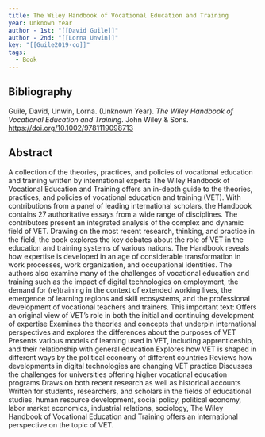 ```yaml
---
title: The Wiley Handbook of Vocational Education and Training
year: Unknown Year
author - 1st: "[[David Guile]]"
author - 2nd: "[[Lorna Unwin]]"
key: "[[Guile2019-co]]"
tags:
  - Book
---
```


## Bibliography
Guile, David, Unwin, Lorna. (Unknown Year). _The Wiley Handbook of Vocational Education and Training_. John Wiley \& Sons. https://doi.org/10.1002/9781119098713


## Abstract
A collection of the theories, practices, and policies of vocational education and training written by international experts The Wiley Handbook of Vocational Education and Training offers an in-depth guide to the theories, practices, and policies of vocational education and training (VET). With contributions from a panel of leading international scholars, the Handbook contains 27 authoritative essays from a wide range of disciplines. The contributors present an integrated analysis of the complex and dynamic field of VET. Drawing on the most recent research, thinking, and practice in the field, the book explores the key debates about the role of VET in the education and training systems of various nations. The Handbook reveals how expertise is developed in an age of considerable transformation in work processes, work organization, and occupational identities. The authors also examine many of the challenges of vocational education and training such as the impact of digital technologies on employment, the demand for (re)training in the context of extended working lives, the emergence of learning regions and skill ecosystems, and the professional development of vocational teachers and trainers. This important text: Offers an original view of VET’s role in both the initial and continuing development of expertise Examines the theories and concepts that underpin international perspectives and explores the differences about the purposes of VET Presents various models of learning used in VET, including apprenticeship, and their relationship with general education Explores how VET is shaped in different ways by the political economy of different countries Reviews how developments in digital technologies are changing VET practice Discusses the challenges for universities offering higher vocational education programs Draws on both recent research as well as historical accounts Written for students, researchers, and scholars in the fields of educational studies, human resource development, social policy, political economy, labor market economics, industrial relations, sociology, The Wiley Handbook of Vocational Education and Training offers an international perspective on the topic of VET.
